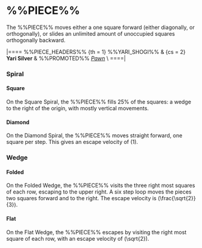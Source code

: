 # %%PIECE%%

The %%PIECE%% moves either a one square forward (either diagonally,
or orthogonally), or slides an unlimited amount of unoccupied
squares orthogonally backward.

|====
%%PIECE_HEADERS%%
  {th = 1}  %%YARI_SHOGI%%
& {cs = 2}  **Yari Silver**
&           %%PROMOTED%% [*Pawn*](pawn.html) \\
====|

### Spiral

#### Square

On the Square Spiral, the %%PIECE%% fills 25% of the squares: a wedge to
the right of the origin, with mostly vertical movements.

#### Diamond

On the Diamond Spiral, the %%PIECE%% moves straight forward, one square
per step. This gives an escape velocity of \(1\).

### Wedge

#### Folded

On the Folded Wedge, the %%PIECE%% visits the three right most
squares of each row, escaping to the upper right. A six step loop
moves the pieces two squares forward and to the right. The escape
velocity is \(\frac{\sqrt{2}}{3}\).

#### Flat

On the Flat Wedge, the %%PIECE%% escapes by visiting the right most
square of each row, with an escape velocity of \(\sqrt{2}\).
